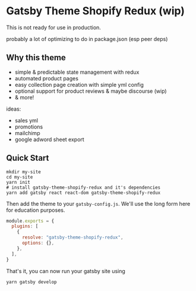 # Gatsby Theme Shopify Redux (wip)
This is not ready for use in production.


probably a lot of optimizing to do in package.json (esp peer deps)

## Why this theme
- simple & predictable state management with redux
- automated product pages
- easy collection page creation with simple yml config
- optional support for product reviews & maybe discourse (wip)
- & more!

ideas:
- sales yml
- promotions
- mailchimp
- google adword sheet export


## Quick Start

```shell
mkdir my-site
cd my-site
yarn init
# install gatsby-theme-shopify-redux and it's dependencies
yarn add gatsby react react-dom gatsby-theme-shopify-redux
```

Then add the theme to your `gatsby-config.js`. We'll use the long form
here for education purposes.

```javascript
module.exports = {
  plugins: [
    {
      resolve: "gatsby-theme-shopify-redux",
      options: {},
    },
  ],
}
```

That's it, you can now run your gatsby site using

```shell
yarn gatsby develop
```